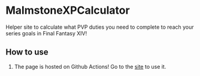 # MalmstoneXPCalculator
Helper site to calculate what PVP duties you need to complete to reach your series goals in Final Fantasy XIV! 

## How to use
1. The page is hosted on Github Actions! Go to the [site](https://belthesar.github.io/MalmstoneXPCalculator/) to use it.